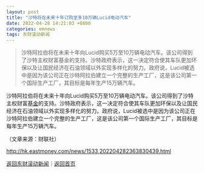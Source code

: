 ```yaml
---
layout: post
title: "沙特将在未来十年订购至多10万辆Lucid电动汽车"
date: 2022-04-28 14:21:03 +0800
categories: emnews
tags: 东财滚动新闻
---
```

> 沙特阿拉伯将在未来十年向Lucid购买5万至10万辆电动汽车。该公司得到了沙特主权财富基金的支持。沙特政府表示，这一决定符合使其车队更加环保以及让国民经济在石油领域以外实现多样化的努力。政府说，Lucid被选中是因为该公司正在沙特阿拉伯建立一个完整的生产工厂，这是该公司第一个国际生产工厂，其目标是每年生产15万辆汽车。

<p>沙特阿拉伯将在未来十年向Lucid购买5万至10万辆电动汽车。该公司得到了沙特主权财富<span id="Info.3293"><a href="http://data.eastmoney.com/zlsj/" class="infokey">基金</a></span>的支持。沙特政府表示，这一决定符合使其车队更加环保以及让国民经济在石油领域以外实现多样化的努力。政府说，Lucid被选中是因为该公司正在沙特阿拉伯建立一个完整的生产工厂，这是该公司第一个国际生产工厂，其目标是每年生产15万辆汽车。 </p><p class="em_media">（文章来源：财联社）</p>

<http://hk.eastmoney.com/news/1533,202204282363830439.html>

[返回东财滚动新闻](//finews.withounder.com/emnews/)｜[返回首页](//finews.withounder.com/)